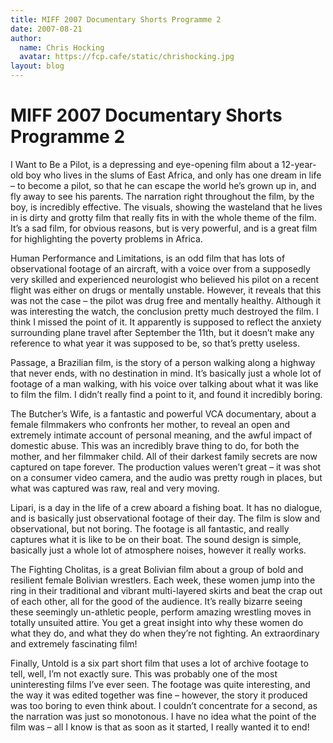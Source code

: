 ```yaml
---
title: MIFF 2007 Documentary Shorts Programme 2
date: 2007-08-21
author:
  name: Chris Hocking
  avatar: https://fcp.cafe/static/chrishocking.jpg
layout: blog
---
```

# MIFF 2007 Documentary Shorts Programme 2

I Want to Be a Pilot, is a depressing and eye-opening film about a 12-year-old boy who lives in the slums of East Africa, and only has one dream in life – to become a pilot, so that he can escape the world he’s grown up in, and fly away to see his parents. The narration right throughout the film, by the boy, is incredibly effective. The visuals, showing the wasteland that he lives in is dirty and grotty film that really fits in with the whole theme of the film. It’s a sad film, for obvious reasons, but is very powerful, and is a great film for highlighting the poverty problems in Africa.

Human Performance and Limitations, is an odd film that has lots of observational footage of an aircraft, with a voice over from a supposedly very skilled and experienced neurologist who believed his pilot on a recent flight was either on drugs or mentally unstable. However, it reveals that this was not the case – the pilot was drug free and mentally healthy. Although it was interesting the watch, the conclusion pretty much destroyed the film. I think I missed the point of it. It apparently is supposed to reflect the anxiety surrounding plane travel after September the 11th, but it doesn’t make any reference to what year it was supposed to be, so that’s pretty useless.

Passage, a Brazilian film, is the story of a person walking along a highway that never ends, with no destination in mind. It’s basically just a whole lot of footage of a man walking, with his voice over talking about what it was like to film the film. I didn’t really find a point to it, and found it incredibly boring.

The Butcher’s Wife, is a fantastic and powerful VCA documentary, about a female filmmakers who confronts her mother, to reveal an open and extremely intimate account of personal meaning, and the awful impact of domestic abuse. This was an incredibly brave thing to do, for both the mother, and her filmmaker child. All of their darkest family secrets are now captured on tape forever. The production values weren’t great – it was shot on a consumer video camera, and the audio was pretty rough in places, but what was captured was raw, real and very moving.

Lipari, is a day in the life of a crew aboard a fishing boat. It has no dialogue, and is basically just observational footage of their day. The film is slow and observational, but not boring. The footage is all fantastic, and really captures what it is like to be on their boat. The sound design is simple, basically just a whole lot of atmosphere noises, however it really works.

The Fighting Cholitas, is a great Bolivian film about a group of bold and resilient female Bolivian wrestlers. Each week, these women jump into the ring in their traditional and vibrant multi-layered skirts and beat the crap out of each other, all for the good of the audience. It’s really bizarre seeing these seemingly un-athletic people, perform amazing wrestling moves in totally unsuited attire. You get a great insight into why these women do what they do, and what they do when they’re not fighting. An extraordinary and extremely fascinating film!

Finally, Untold is a six part short film that uses a lot of archive footage to tell, well, I’m not exactly sure. This was probably one of the most uninteresting films I’ve ever seen. The footage was quite interesting, and the way it was edited together was fine – however, the story it produced was too boring to even think about. I couldn’t concentrate for a second, as the narration was just so monotonous. I have no idea what the point of the film was – all I know is that as soon as it started, I really wanted it to end!